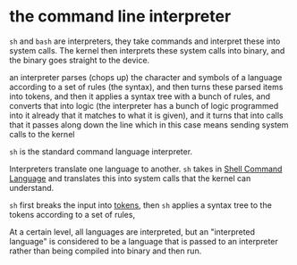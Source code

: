 # the command line interpreter

`sh` and `bash` are interpreters, they take commands and interpret these into system calls. The kernel then interprets these system calls into binary, and the binary goes straight to the device. 

an interpreter parses (chops up) the character and symbols of a language according to a set of rules (the syntax), and then turns these parsed items into tokens, and then it applies a syntax tree with a bunch of rules, and converts that into logic (the interpreter has a bunch of logic programmed into it already that it matches to what it is given), and it turns that into calls that it passes along down the line which in this case means sending system calls to the kernel


`sh` is the standard command language interpreter. 

Interpreters translate one language to another. `sh` takes in [Shell Command Language][s] and translates this into system calls that the kernel can understand. 

`sh` first breaks the input into [tokens][t], then `sh` applies a syntax tree to the tokens according to a set of rules, 

At a certain level, all languages are interpreted, but an "interpreted language" is considered to  be a language that is passed to an interpreter rather than being compiled into binary and then run. 


[t]:(https://pubs.opengroup.org/onlinepubs/009604499/utilities/xcu_chap02.html#tag_02_03)  
[s]:(https://pubs.opengroup.org/onlinepubs/009604499/utilities/xcu_chap02.html)
